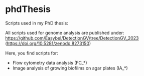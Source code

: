 # phdThesis
Scripts used in my PhD thesis:

All scripts used for genome analysis are published under: 
https://github.com/Easybel/DetectionGV/tree/DetectionGV_2023 (https://doi.org/10.5281/zenodo.8273150)

Here, you find scripts for: 
- Flow cytometry data analysis (FC_*)
- Image analysis of growing biofilms on agar plates (IA_*)
